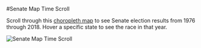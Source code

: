 #Senate Map Time Scroll

Scroll through this [choropleth map](http://127.0.0.1:5500/senate_map.htm) to see Senate election results from 1976 through 2018. Hover a specific state to see the race in that year.

![Senate Map Time Scroll](senate_map_time_scroll.gif)